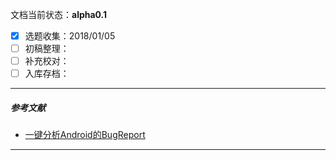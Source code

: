 文档当前状态：**alpha0.1**
* [x] 选题收集：2018/01/05
* [ ] 初稿整理：
* [ ] 补充校对：
* [ ] 入库存档：
---
##### 参考文献
* [一键分析Android的BugReport](http://www.ishow.me/?p=1192)

---
